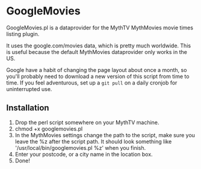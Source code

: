 GoogleMovies
============

GoogleMovies.pl is a dataprovider for the MythTV MythMovies movie times listing plugin.

It uses the google.com/movies data, which is pretty much worldwide. This is useful because
the default MythMovies dataprovider only works in the US.

Google have a habit of changing the page layout about once a month, so you'll probably need
to download a new version of this script from time to time. If you feel adventurous, set up
a `git pull` on a daily cronjob for uninterrupted use.


Installation
------------

1. Drop the perl script somewhere on your MythTV machine.
2. chmod +x googlemovies.pl
3. In the MythMovies settings change the path to the script, make sure you leave the
%z after the script path. It should look something like '/usr/local/bin/googlemovies.pl %z'
when you finish.
4. Enter your postcode, or a city name in the location box.
5. Done!
